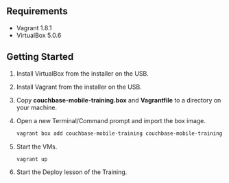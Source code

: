 ## Requirements

- Vagrant 1.8.1
- VirtualBox 5.0.6

## Getting Started

1. Install VirtualBox from the installer on the USB.
1. Install Vagrant from the installer on the USB.
1. Copy **couchbase-mobile-training.box** and **Vagrantfile** to a directory on your machine.
1. Open a new Terminal/Command prompt and import the box image.

    ```bash
    vagrant box add couchbase-mobile-training couchbase-mobile-training.box
    ```

1. Start the VMs.

    ```bash
    vagrant up
    ```

1. Start the Deploy lesson of the Training.
